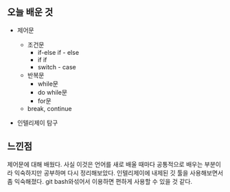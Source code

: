 ## 오늘 배운 것

- 제어문
    - 조건문
        - if-else if - else
        - if if
        - switch - case
    - 반복문
        - while문
        - do while문
        - for문
    - break, continue

- 인텔리제이 탐구

## 느낀점

제어문에 대해 배웠다. 사실 이것은 언어를 새로 배울 때마다 공통적으로 배우는 부분이라 익숙하지만 공부하며 다시 정리해보았다.
인텔리제이에 내제된 깃 툴을 사용해보면서 좀 익숙해졌다. git bash와섞어서 이용하면 편하게 사용할 수 있을 것 같다. 
